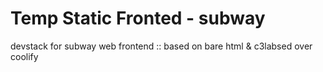 # Temp Static Fronted - subway
devstack for subway web frontend :: based on bare html &amp; c3labsed over coolify
